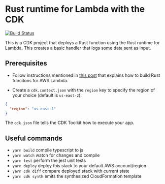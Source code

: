 # Rust runtime for Lambda with the CDK

[![Build Status](https://github.com/ryands17/rust-lambda/actions/workflows/main.yml/badge.svg)](https://github.com/ryands17/rust-lambda/actions/workflows/main.yml)

This is a CDK project that deploys a Rust function using the Rust runtime for Lambda. This creates a basic handler that logs some data sent as input.

## Prerequisites

- Follow instructions mentioned in [this post](https://aws.amazon.com/blogs/opensource/rust-runtime-for-aws-lambda/) that explains how to build Rust funcitons for AWS Lambda.

- Create a `cdk.context.json` with the `region` key to specify the region of your choice (default is `us-east-2`).

```json
{
  "region": "us-east-1"
}
```

The `cdk.json` file tells the CDK Toolkit how to execute your app.

## Useful commands

- `yarn build` compile typescript to js
- `yarn watch` watch for changes and compile
- `yarn test` perform the jest unit tests
- `yarn deploy` deploy this stack to your default AWS account/region
- `yarn cdk diff` compare deployed stack with current state
- `yarn cdk synth` emits the synthesized CloudFormation template
